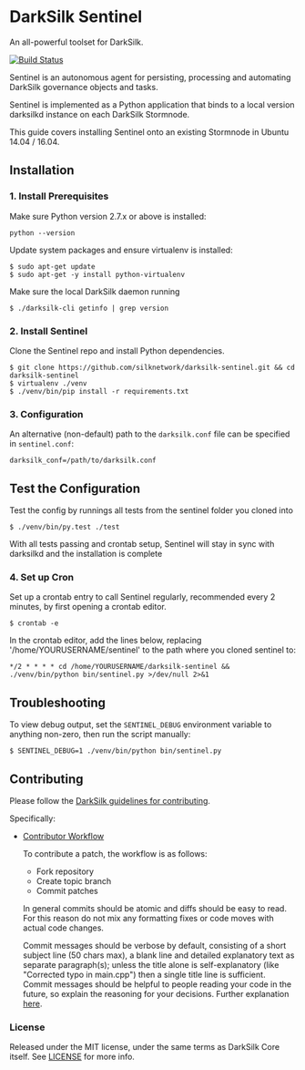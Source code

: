 # **DarkSilk Sentinel**

An all-powerful toolset for DarkSilk.

[![Build Status](https://travis-ci.org/SilkNetwork/DarkSilk-Sentinel.svg?branch=master)](https://travis-ci.org/SilkNetwork/DarkSilk-Sentinel)

Sentinel is an autonomous agent for persisting, processing and automating DarkSilk governance objects and tasks.

Sentinel is implemented as a Python application that binds to a local version darksilkd instance on each DarkSilk Stormnode.

This guide covers installing Sentinel onto an existing Stormnode in Ubuntu 14.04 / 16.04.

## Installation

### 1. Install Prerequisites

Make sure Python version 2.7.x or above is installed:

    python --version

Update system packages and ensure virtualenv is installed:

    $ sudo apt-get update
    $ sudo apt-get -y install python-virtualenv

Make sure the local DarkSilk daemon running

    $ ./darksilk-cli getinfo | grep version

### 2. Install Sentinel

Clone the Sentinel repo and install Python dependencies.

    $ git clone https://github.com/silknetwork/darksilk-sentinel.git && cd darksilk-sentinel
    $ virtualenv ./venv
    $ ./venv/bin/pip install -r requirements.txt


### 3. Configuration

An alternative (non-default) path to the `darksilk.conf` file can be specified in `sentinel.conf`:

    darksilk_conf=/path/to/darksilk.conf
    
## Test the Configuration

Test the config by runnings all tests from the sentinel folder you cloned into

    $ ./venv/bin/py.test ./test

With all tests passing and crontab setup, Sentinel will stay in sync with darksilkd and the installation is complete
  
### 4. Set up Cron

Set up a crontab entry to call Sentinel regularly, recommended every 2 minutes, by first opening a crontab editor.

    $ crontab -e

In the crontab editor, add the lines below, replacing '/home/YOURUSERNAME/sentinel' to the path where you cloned sentinel to:

    */2 * * * * cd /home/YOURUSERNAME/darksilk-sentinel && ./venv/bin/python bin/sentinel.py >/dev/null 2>&1

## Troubleshooting

To view debug output, set the `SENTINEL_DEBUG` environment variable to anything non-zero, then run the script manually:

    $ SENTINEL_DEBUG=1 ./venv/bin/python bin/sentinel.py

## Contributing

Please follow the [DarkSilk guidelines for contributing](https://github.com/silknetwork/darksilk-core/blob/master/CONTRIBUTING.md).

Specifically:

* [Contributor Workflow](https://github.com/silknetwork/darksilk-core/blob/master/CONTRIBUTING.md#contributor-workflow)

    To contribute a patch, the workflow is as follows:

    * Fork repository
    * Create topic branch
    * Commit patches

    In general commits should be atomic and diffs should be easy to read. For this reason do not mix any formatting fixes or code moves with actual code changes.

    Commit messages should be verbose by default, consisting of a short subject line (50 chars max), a blank line and detailed explanatory text as separate paragraph(s); unless the title alone is self-explanatory (like "Corrected typo in main.cpp") then a single title line is sufficient. Commit messages should be helpful to people reading your code in the future, so explain the reasoning for your decisions. Further explanation [here](http://chris.beams.io/posts/git-commit/).

### License

Released under the MIT license, under the same terms as DarkSilk Core itself. See [LICENSE](LICENSE) for more info.
